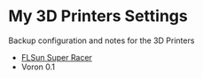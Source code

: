 # My 3D Printers Settings

Backup configuration and notes for the 3D Printers

- [FLSun Super Racer](/FLSun_SR/README.md)
- Voron 0.1
